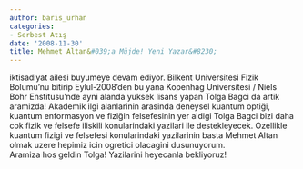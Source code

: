 ```yaml
---
author: baris_urhan
categories:
- Serbest Atış
date: '2008-11-30'
title: Mehmet Altan&#039;a Müjde! Yeni Yazar&#8230;
---
```


iktisadiyat ailesi buyumeye devam ediyor. Bilkent Universitesi Fizik Bolumu’nu bitirip Eylul-2008’den bu yana Kopenhag Universitesi / Niels Bohr Enstitusu’nde ayni alanda yuksek lisans yapan Tolga Bagci da artik aramizda! Akademik ilgi alanlarinin arasinda deneysel kuantum optiği, kuantum enformasyon ve fiziğin felsefesinin yer aldigi Tolga Bagci bizi daha cok fizik ve felsefe iliskili konularindaki yazilari ile destekleyecek. Ozellikle kuantum fizigi ve felsefesi konularindaki yazilarinin basta Mehmet Altan olmak uzere hepimiz icin ogretici olacagini dusunuyorum.  
Aramiza hos geldin Tolga! Yazilarini heyecanla bekliyoruz!
